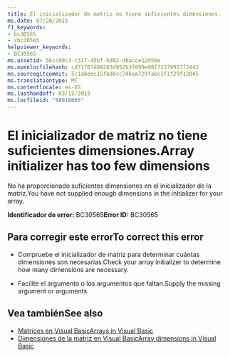 ```yaml
---
title: El inicializador de matriz no tiene suficientes dimensiones.
ms.date: 07/20/2015
f1_keywords:
- bc30565
- vbc30565
helpviewer_keywords:
- BC30565
ms.assetid: 56cc00c3-c317-45bf-bd02-dbacce12958e
ms.openlocfilehash: cd71707d04203d052b3f099e98f71179917f2441
ms.sourcegitcommit: 5c1abeec15fbddcc7dbaa729fabc1f1f29f12045
ms.translationtype: MT
ms.contentlocale: es-ES
ms.lasthandoff: 03/15/2019
ms.locfileid: "58018665"
---
```

# <a name="array-initializer-has-too-few-dimensions"></a><span data-ttu-id="604e0-102">El inicializador de matriz no tiene suficientes dimensiones.</span><span class="sxs-lookup"><span data-stu-id="604e0-102">Array initializer has too few dimensions</span></span>
<span data-ttu-id="604e0-103">No ha proporcionado suficientes dimensiones en el inicializador de la matriz.</span><span class="sxs-lookup"><span data-stu-id="604e0-103">You have not supplied enough dimensions in the initializer for your array.</span></span>  
  
 <span data-ttu-id="604e0-104">**Identificador de error:** BC30565</span><span class="sxs-lookup"><span data-stu-id="604e0-104">**Error ID:** BC30565</span></span>  
  
## <a name="to-correct-this-error"></a><span data-ttu-id="604e0-105">Para corregir este error</span><span class="sxs-lookup"><span data-stu-id="604e0-105">To correct this error</span></span>  
  
-   <span data-ttu-id="604e0-106">Compruebe el inicializador de matriz para determinar cuántas dimensiones son necesarias.</span><span class="sxs-lookup"><span data-stu-id="604e0-106">Check your array initializer to determine how many dimensions are necessary.</span></span>  
  
-   <span data-ttu-id="604e0-107">Facilite el argumento o los argumentos que faltan.</span><span class="sxs-lookup"><span data-stu-id="604e0-107">Supply the missing argument or arguments.</span></span>  
  
## <a name="see-also"></a><span data-ttu-id="604e0-108">Vea también</span><span class="sxs-lookup"><span data-stu-id="604e0-108">See also</span></span>

- [<span data-ttu-id="604e0-109">Matrices en Visual Basic</span><span class="sxs-lookup"><span data-stu-id="604e0-109">Arrays in Visual Basic</span></span>](~/docs/visual-basic/programming-guide/language-features/arrays/index.md)
- [<span data-ttu-id="604e0-110">Dimensiones de la matriz en Visual Basic</span><span class="sxs-lookup"><span data-stu-id="604e0-110">Array dimensions in Visual Basic</span></span>](~/docs/visual-basic/programming-guide/language-features/arrays/array-dimensions.md)
